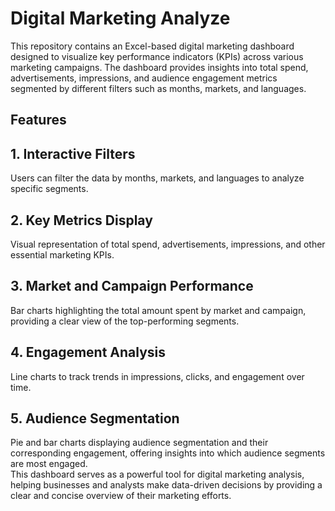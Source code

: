 # Digital Marketing Analyze
This repository contains an Excel-based digital marketing dashboard designed to visualize key performance indicators (KPIs) across various marketing campaigns. The dashboard provides insights into total spend, advertisements, impressions, and audience engagement metrics segmented by different filters such as months, markets, and languages.

## Features

## 1. Interactive Filters
Users can filter the data by months, markets, and languages to analyze specific segments.
## 2. Key Metrics Display
Visual representation of total spend, advertisements, impressions, and other essential marketing KPIs.
## 3. Market and Campaign Performance
Bar charts highlighting the total amount spent by market and campaign, providing a clear view of the top-performing segments.
## 4. Engagement Analysis
Line charts to track trends in impressions, clicks, and engagement over time.
## 5. Audience Segmentation
Pie and bar charts displaying audience segmentation and their corresponding engagement, offering insights into which audience segments are most engaged.
<br>
This dashboard serves as a powerful tool for digital marketing analysis, helping businesses and analysts make data-driven decisions by providing a clear and concise overview of their marketing efforts.
